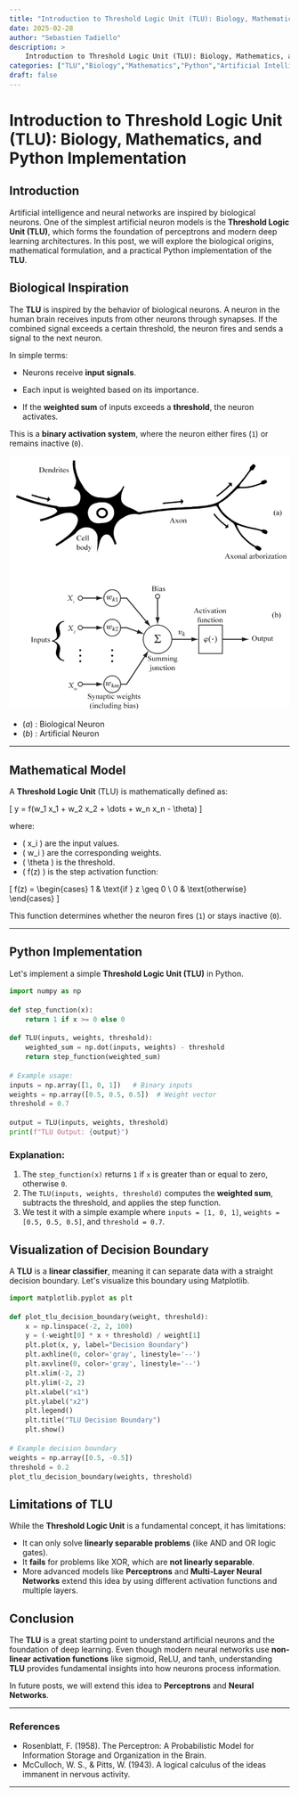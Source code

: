 ```yaml
---
title: "Introduction to Threshold Logic Unit (TLU): Biology, Mathematics, and Python Implementation"
date: 2025-02-28
author: "Sebastien Tadiello"
description: >
    Introduction to Threshold Logic Unit (TLU): Biology, Mathematics, and Python Implementation.
categories: ["TLU","Biology","Mathematics","Python","Artificial Intelligence","Machine Learning","From Scratch","Neural Networks","Deep Learning","Perceptrons"]
draft: false
---
```


# Introduction to Threshold Logic Unit (TLU): Biology, Mathematics, and Python Implementation

## Introduction

Artificial intelligence and neural networks are inspired by biological neurons. One of the simplest artificial neuron models is the **Threshold Logic Unit (TLU)**, which forms the foundation of perceptrons and modern deep learning architectures. In this post, we will explore the biological origins, mathematical formulation, and a practical Python implementation of the **TLU**.

## Biological Inspiration

The **TLU** is inspired by the behavior of biological neurons. A neuron in the human brain receives inputs from other neurons through synapses. If the combined signal exceeds a certain threshold, the neuron fires and sends a signal to the next neuron.

In simple terms:

- Neurons receive **input signals**.

- Each input is weighted based on its importance.

- If the **weighted sum** of inputs exceeds a **threshold**, the neuron activates.

This is a **binary activation system**, where the neuron either fires (`1`) or remains inactive (`0`).

![TLU](assets/tlu.png)

- $(a)$ : Biological Neuron
- $(b)$ : Artificial Neuron

---

## Mathematical Model

A **Threshold Logic Unit** (TLU) is mathematically defined as:

\[
    y = f(w_1 x_1 + w_2 x_2 + \dots + w_n x_n - \theta)
\]

where:
- \( x_i \) are the input values.
- \( w_i \) are the corresponding weights.
- \( \theta \) is the threshold.
- \( f(z) \) is the step activation function:

\[
    f(z) = \begin{cases} 
      1 & \text{if } z \geq 0 \\
      0 & \text{otherwise}
    \end{cases}
\]

This function determines whether the neuron fires (`1`) or stays inactive (`0`).

---

## Python Implementation

Let's implement a simple **Threshold Logic Unit (TLU)** in Python.

```python
import numpy as np

def step_function(x):
    return 1 if x >= 0 else 0

def TLU(inputs, weights, threshold):
    weighted_sum = np.dot(inputs, weights) - threshold
    return step_function(weighted_sum)

# Example usage:
inputs = np.array([1, 0, 1])   # Binary inputs
weights = np.array([0.5, 0.5, 0.5])  # Weight vector
threshold = 0.7

output = TLU(inputs, weights, threshold)
print(f"TLU Output: {output}")
```

### Explanation:
1. The `step_function(x)` returns `1` if `x` is greater than or equal to zero, otherwise `0`.
2. The `TLU(inputs, weights, threshold)` computes the **weighted sum**, subtracts the threshold, and applies the step function.
3. We test it with a simple example where `inputs = [1, 0, 1]`, `weights = [0.5, 0.5, 0.5]`, and `threshold = 0.7`.

## Visualization of Decision Boundary

A **TLU** is a **linear classifier**, meaning it can separate data with a straight decision boundary. Let's visualize this boundary using Matplotlib.

```python
import matplotlib.pyplot as plt

def plot_tlu_decision_boundary(weight, threshold):
    x = np.linspace(-2, 2, 100)
    y = (-weight[0] * x + threshold) / weight[1]
    plt.plot(x, y, label="Decision Boundary")
    plt.axhline(0, color='gray', linestyle='--')
    plt.axvline(0, color='gray', linestyle='--')
    plt.xlim(-2, 2)
    plt.ylim(-2, 2)
    plt.xlabel("x1")
    plt.ylabel("x2")
    plt.legend()
    plt.title("TLU Decision Boundary")
    plt.show()

# Example decision boundary
weights = np.array([0.5, -0.5])
threshold = 0.2
plot_tlu_decision_boundary(weights, threshold)
```

## Limitations of TLU

While the **Threshold Logic Unit** is a fundamental concept, it has limitations:
- It can only solve **linearly separable problems** (like AND and OR logic gates).
- It **fails** for problems like XOR, which are **not linearly separable**.
- More advanced models like **Perceptrons** and **Multi-Layer Neural Networks** extend this idea by using different activation functions and multiple layers.

## Conclusion

The **TLU** is a great starting point to understand artificial neurons and the foundation of deep learning. Even though modern neural networks use **non-linear activation functions** like sigmoid, ReLU, and tanh, understanding **TLU** provides fundamental insights into how neurons process information.

In future posts, we will extend this idea to **Perceptrons** and **Neural Networks**.

---

### References
- Rosenblatt, F. (1958). The Perceptron: A Probabilistic Model for Information Storage and Organization in the Brain.
- McCulloch, W. S., & Pitts, W. (1943). A logical calculus of the ideas immanent in nervous activity.

---



